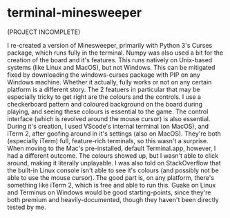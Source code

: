 # terminal-minesweeper
(PROJECT INCOMPLETE)

I re-created a version of Minesweeper, primarily with Python 3's Curses package, which runs fully in the terminal. Numpy was also used a bit for the creation of the board and it's features.
This runs natively on Unix-based systems (like Linux and MacOS), but not Windows. This can be mitigated fixed by downloading the windows-curses package with PIP on any Windows machine. Whether it actually, fully works or not on any certain platform is a different story.
The 2 featuers in particular that may be especially tricky to get right are the colours and the controls. I use a checkerboard pattern and coloured background on the board during playing, and seeing these colours is essential to the game. The control interface (which is revolved around the mouse cursor) is also essential.
During it's creation, I used VScode's internal terminal (on MacOS), and iTerm 2, after goofing around in it's settings (also on MacOS). They're both (especially iTerm) full, feature-rich terminals, so this wasn't a surprise. When moving to the Mac's pre-installed, default Terminal.app, however, I had a different outcome. The colours showed up, but I wasn't able to click around, making it literally unplayable. I was also told on StackOverflow that the built-in Linux console isn't able to see it's colours (and possibly not be able to use the mouse cursor). The good part is, on any platform, there's something like iTerm 2, which is free and able to run this. Guake on Linux and Terminus on Windows would be good starting-points, since they're both premium and heavily-documented, though they haven't been directly tested by me.
